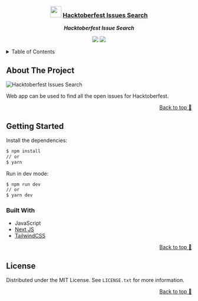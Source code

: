 <div align="center">

  ### <img src="https://raw.githubusercontent.com/evertcode/hacktoberfest-issues-hunt-search/main/public/favicon.ico" height="30px"/> [Hacktoberfest Issues Search](https://hacktoberfest-issues.vercel.app)
  
  ***Hacktoberfest Issue Search***
</div>

<div align="center">

![](https://img.shields.io/badge/Contributions-Welcome-brightgreen.svg)
![](https://img.shields.io/badge/Maintained%3F-Yes-brightgreen.svg)

</div>

<!-- TABLE OF CONTENTS -->

<details>
  <summary>Table of Contents</summary>
  <ol>
    <li>
      <a href="#about-the-project">About The Project</a>
      <a href="#getting-started">Getting Started</a>
      <ul>
        <li><a href="#built-with">Built With</a></li>
      </ul>
    </li>
    <li><a href="#license">License</a></li>
  </ol>
</details>

## About The Project

![Hacktoberfest Issues Search](https://user-images.githubusercontent.com/3246481/137557660-77729286-d013-409c-b19d-5e9289b73f0b.png)


Web app can be used to find all the open issues for Hacktoberfest.

<p align="right"><a href="#top">Back to top 🔼</a></p>

## Getting Started

Install the dependencies:

```sh
$ npm install
// or
$ yarn
```

Run in dev mode:

```sh
$ npm run dev
// or
$ yarn dev
```

### Built With

- JavaScript
- [Next JS](https://nextjs.org)
- [TailwindCSS](https://tailwindcss.com)

<p align="right"><a href="#top">Back to top 🔼</a></p>

## License

Distributed under the MIT License. See `LICENSE.txt` for more information.

<p align="right"><a href="#top">Back to top 🔼</a></p>

